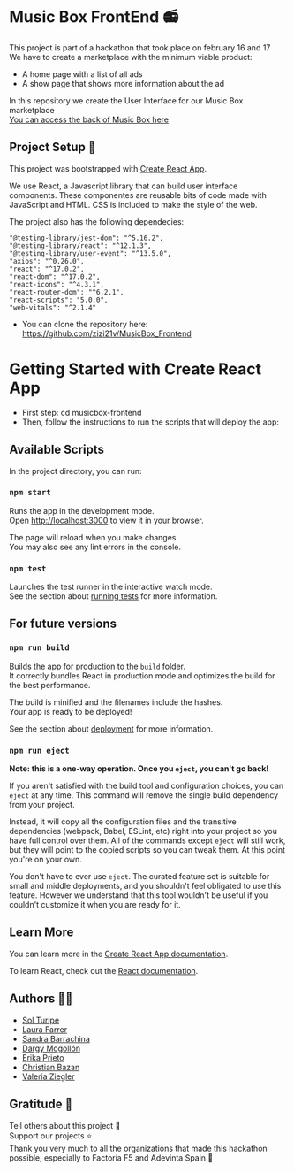 # Music Box FrontEnd 📻

This project is part of a hackathon that took place on february 16 and 17 \
We have to create a marketplace with the minimum viable product:

- A home page with a list of all ads
- A show page that shows more information about the ad

In this repository we create the User Interface for our Music Box marketplace \
[You can access the back of Music Box here](https://github.com/SolTuripe/musicbox-backend)

## Project Setup 📌

This project was bootstrapped with [Create React App](https://github.com/facebook/create-react-app).

We use React, a Javascript library that can build user interface components.
These componentes are reusable bits of code made with JavaScript and HTML.
CSS is included to make the style of the web.

The project also has the following dependecies:

    "@testing-library/jest-dom": "^5.16.2",
    "@testing-library/react": "^12.1.3",
    "@testing-library/user-event": "^13.5.0",
    "axios": "^0.26.0",
    "react": "^17.0.2",
    "react-dom": "^17.0.2",
    "react-icons": "^4.3.1",
    "react-router-dom": "^6.2.1",
    "react-scripts": "5.0.0",
    "web-vitals": "^2.1.4"

- You can clone the repository here: https://github.com/zizi21v/MusicBox_Frontend

# Getting Started with Create React App

- First step: cd musicbox-frontend
- Then, follow the instructions to run the scripts that will deploy the app:

## Available Scripts

In the project directory, you can run:

### `npm start`

Runs the app in the development mode.\
Open [http://localhost:3000](http://localhost:3000) to view it in your browser.

The page will reload when you make changes.\
You may also see any lint errors in the console.

### `npm test`

Launches the test runner in the interactive watch mode.\
See the section about [running tests](https://facebook.github.io/create-react-app/docs/running-tests) for more information.

## For future versions

### `npm run build`

Builds the app for production to the `build` folder.\
It correctly bundles React in production mode and optimizes the build for the best performance.

The build is minified and the filenames include the hashes.\
Your app is ready to be deployed!

See the section about [deployment](https://facebook.github.io/create-react-app/docs/deployment) for more information.

### `npm run eject`

**Note: this is a one-way operation. Once you `eject`, you can't go back!**

If you aren't satisfied with the build tool and configuration choices, you can `eject` at any time. This command will remove the single build dependency from your project.

Instead, it will copy all the configuration files and the transitive dependencies (webpack, Babel, ESLint, etc) right into your project so you have full control over them. All of the commands except `eject` will still work, but they will point to the copied scripts so you can tweak them. At this point you're on your own.

You don't have to ever use `eject`. The curated feature set is suitable for small and middle deployments, and you shouldn't feel obligated to use this feature. However we understand that this tool wouldn't be useful if you couldn't customize it when you are ready for it.

## Learn More

You can learn more in the [Create React App documentation](https://facebook.github.io/create-react-app/docs/getting-started).

To learn React, check out the [React documentation](https://reactjs.org/).

## Authors 👩‍💻

- [Sol Turipe](https://github.com/SolTuripe)
- [Laura Farrer](https://github.com/laurasoad)
- [Sandra Barrachina](https://github.com/Sbarrachina)
- [Dargy Mogollón](https://github.com/DargyJML)
- [Erika Prieto](https://github.com/Eriry930)
- [Christian Bazan](https://github.com/Infestas36)
- [Valeria Ziegler](https://github.com/zizi21v)

## Gratitude 🎁

Tell others about this project 📢 \
Support our projects ⭐ \
Thank you very much to all the organizations that made this hackathon possible, especially to Factoría F5 and Adevinta Spain 💜
